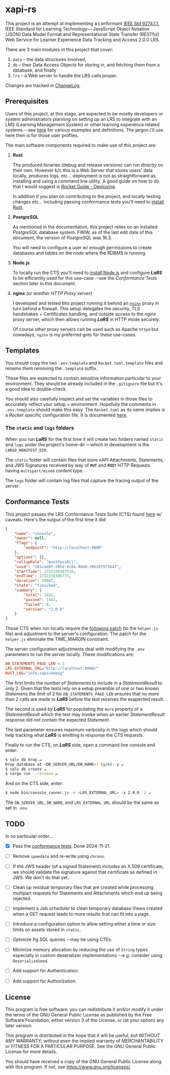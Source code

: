# xapi-rs

This project is an attempt at implementing a conformant [IEEE Std 9274.1.1][1], IEEE Standard for Learning Technology— JavaScript Object Notation (JSON) Data Model Format and Representational State Transfer (RESTful) Web Service for Learner Experience Data Tracking and Access 2.0.0 LRS.

There are 3 main modules in this project that cover:

1. `data` &ndash; the data structures involved,
2. `db` &ndash; their Data Access Objects for storing in, and fetching them from a database, and finally
3. `lrs` &ndash; a Web server to handle the LRS calls proper.

Changes are tracked in [ChangeLog](CHANGELOG.md).


## Prerequisites

Users of this project, at this stage, are expected to be mostly developers or system administrators planning on setting up an LRS to integrate with an LMS (Learning Management System) or other learning experience related systems --see [here][2] for various examples and definitions. The jargon i'll use here then is for those user profiles.

The main software components required to make use of this project are:

1. **Rust**

    The produced binaries (debug and release versions) can run directly on their own. However b/c this is a Web Server that stores users' data locally, produces logs, etc... deployment is not as straightforward as installing and using a command line utility. A good guide on how to do that I would suggest is [Rocket Guide - Deploying][3].

    In addition if you plan on contributing to the project, and locally testing changes etc... including passing conformance tests you'll need to [install Rust][5].

2. **PostgreSQL**

    As mentioned in the documentation, this project relies on an installed _PostgreSQL_ database system. FWIW, as of the last edit date of this document, the version of _PostgreSQL_ was 16.3.

    You will need to configure a user w/ enough permissions to create databases and tables on the node where the RDBMS is running.

3. **Node.js**

    To locally run the CTS you'll need to [install Node.js][7] and configure **_LaRS_** to be efficiently used for this use-case --see the _Conformance Tests_ section later in this document.

4. **nginx** _(or another HTTP Proxy server)_

    I developed and tested this project running it behind an [`nginx`][8] proxy in turn behind a firewall. This setup delegates the security, TLS handshakes + Certificates handling, and outside access to the _nginx_ proxy server, which then allows running **_LaRS_** in HTTP mode securely.

    Of course other proxy servers can be used such as Apache `httpd` but nowadays, `nginx` is my preferred goto for these use-cases.


## Templates

You should copy the two `.env.template` and `Rocket.toml.template` files and rename them removing the `.template` suffix.

These files are expected to contain sensitive information particular to your environment. They should be already included in the `.gitignore` file but it's a good idea to double-check.

You should also carefully inspect and set the variables in those files to accurately reflect your setup + environment. Hopefully the comments in `.env.template` should make this easy. The `Rocket.toml` as its name implies is a _Rocket_ specific configuration file. It is documented [here][9].


### The `static` and `logs` folders

When you run **_LaRS_** for the first time it will create two folders named `static` and `logs` under the project's home-dir &mdash;which in development is the `CARGO_MANIFEST_DIR`.

The `static` folder will contain files that store xAPI Attachments, Statements, and JWS Signatures received by way of **`PUT`** and **`POST`** HTTP Requests having `multipart/mixed` content type.

The `logs` folder will contain log files that capture the tracing output of the server.


## Conformance Tests

This project passes the LRS Conformance Tests Suite (CTS) found [here][4] w/ caveats. Here's the output of the first time it did:

```json
{
    "name": "console",
    "owner": null,
    "flags": {
        "endpoint": "http://localhost:9000"
    },
    "options": {},
    "rollupRule": "mustPassAll",
    "uuid": "101cae0f-785d-4cbe-9de0-30b29f973647",
    "startTime": 1732158267726,
    "endTime": 1732158306773,
    "duration": 39047,
    "state": "finished",
    "summary": {
        "total": 1442,
        "passed": 1442,
        "failed": 0,
        "version": "2.0.0"
    }
}
```

Those CTS when run locally require the [following patch](doc/helper_js.patch) (to the `helper.js` file) and adjustment to the server's configuration. The patch for the `helper.js` eliminate the TIME_MARGIN constraint.

The server configuration adjustments deal with modifying the `.env` parameters to run the server locally. These modifications are:

```toml
DB_STATEMENTS_PAGE_LEN = 2
LRS_EXTERNAL_URL="http://localhost:9000/"
RUST_LOG="info,xapi=debug"
```

The first limits the number of _Statements_ to include in a _StatementResult_ to only 2. Given that the tests rely on a setup preamble of one or two known _Statemens_ the limit of 2 for `DB_STATEMENTS_PAGE_LEN` ensures that no more than 2 calls are made to **_LaRS_** before the test receives the exapected result.

The second is used by **_LaRS_** for populating the `more` property of a _StatementResult_ which the test may invoke when an earlier _StatementResult_ response did not contain the expected _Statement_.

The last parameter ensures maximum verbosity in the logs which should help tracking what **_LaRS_** is emitting in response the CTS requests.

Finally to run the CTS, on **_LaRS_** side, open a command line console and enter:

```bash
$ sqlx db drop ↵
Drop database at <DB_SERVER_URL/DB_NAME>? (y/n): y ↵
$ sqlx db create ↵
$ cargo run --release ↵
```
And on the CTS side, enter:
```bash
$ node bin/console_runner.js -e <LRS_EXTERNAL_URL> -x 2.0.0 -z ↵
```

The `DB_SERVER_URL`, `DB_NAME`, and `LRS_EXTERNAL_URL` should be the same as set in `.env`.

## TODO

In no particular order...

- [x] Pass the [conformance tests][4].  Done 2024-11-21.
- [ ] Remove `speedate` and re-write using `chrono`.
- [ ] If the JWS header (of a signed Statement) includes an X.509 certificate, we should validate the signature against that certificate as defined in JWS. We don't do that yet.
- [ ] Clean up residual temporary files that are created while processing multipart requests for Statements and Attachments which end up being rejected.
- [ ] Implement a Job scheduler to clean temporary database Views created when a GET request leads to more results that can fit into a page.
- [ ] Introduce a configuration option to allow setting either a time or size limits on assets stored in `static`.
- [ ] Optimize Pg SQL queries --may be using CTEs.
- [ ] Minimize memory allocation by reducing the use of `String` types especially in custom deserializer implementations --e.g. consider using `DeserializeSeed`.
- [ ] Add support for Authentication.
- [ ] Add support for Authorization.


## License

This program is free software: you can redistribute it and/or modify it under the terms of the GNU General Public License as published by the Free Software Foundation, either version 3 of the License, or (at your option) any later version.

This program is distributed in the hope that it will be useful, but WITHOUT ANY WARRANTY; without even the implied warranty of MERCHANTABILITY or FITNESS FOR A PARTICULAR PURPOSE. See the GNU General Public License for more details.

You should have received a copy of the GNU General Public License along with this program. If not, see <https://www.gnu.org/licenses/>. 


[1]: https://opensource.ieee.org/xapi/xapi-base-standard-documentation
[2]: https://www.leadinglearning.com/lms-vs-lxp-vs-lrs-vs-lrs/
[3]: https://rocket.rs/guide/v0.5/deploying/
[4]: https://github.com/adlnet/lrs-conformance-test-suite
[5]: https://www.rust-lang.org/tools/install
[6]: https://lrstest.adlnet.gov/
[7]: https://nodejs.org/en/download/prebuilt-installer/current
[8]: https://nginx.org/en/
[9]: https://rocket.rs/guide/v0.5/configuration/#rocket-toml
